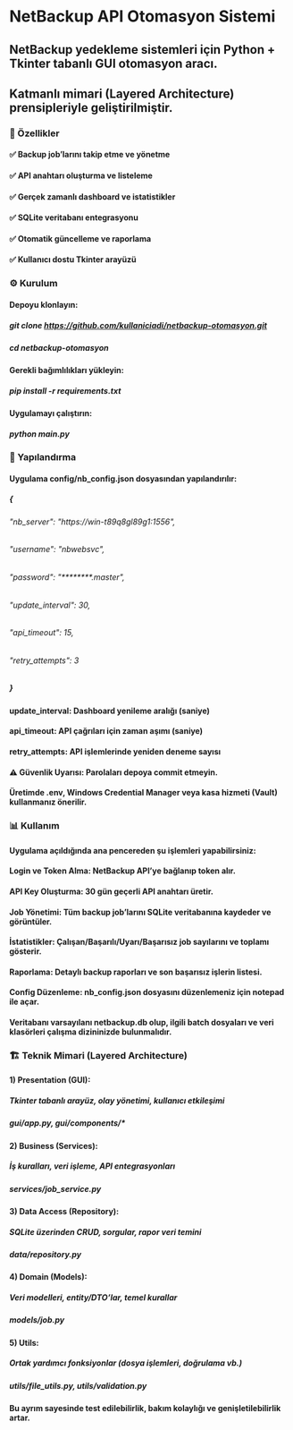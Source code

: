 # NetBackup API Otomasyon Sistemi

## NetBackup yedekleme sistemleri için Python + Tkinter tabanlı GUI otomasyon aracı.  
## Katmanlı mimari (Layered Architecture) prensipleriyle geliştirilmiştir.


### 🚀 Özellikler
#### ✅ Backup job’larını takip etme ve yönetme  
#### ✅ API anahtarı oluşturma ve listeleme  
#### ✅ Gerçek zamanlı dashboard ve istatistikler  
#### ✅ SQLite veritabanı entegrasyonu  
#### ✅ Otomatik güncelleme ve raporlama  
#### ✅ Kullanıcı dostu Tkinter arayüzü  

### ⚙️ Kurulum

#### Depoyu klonlayın:
##### git clone https://github.com/kullaniciadi/netbackup-otomasyon.git  
##### cd netbackup-otomasyon  

#### Gerekli bağımlılıkları yükleyin:
##### pip install -r requirements.txt  

#### Uygulamayı çalıştırın:
##### python main.py  

### 🔧 Yapılandırma
#### Uygulama config/nb_config.json dosyasından yapılandırılır:
##### {
######   "nb_server": "https://win-t89q8gl89g1:1556",
######   "username": "nbwebsvc",
######   "password": "********.master",
######   "update_interval": 30,
######   "api_timeout": 15,
######   "retry_attempts": 3
##### }

#### update_interval: Dashboard yenileme aralığı (saniye)  
#### api_timeout: API çağrıları için zaman aşımı (saniye)  
#### retry_attempts: API işlemlerinde yeniden deneme sayısı  

#### ⚠️ Güvenlik Uyarısı: Parolaları depoya commit etmeyin.  
#### Üretimde .env, Windows Credential Manager veya kasa hizmeti (Vault) kullanmanız önerilir.  

### 📊 Kullanım
#### Uygulama açıldığında ana pencereden şu işlemleri yapabilirsiniz:  

#### Login ve Token Alma: NetBackup API’ye bağlanıp token alır.  
#### API Key Oluşturma: 30 gün geçerli API anahtarı üretir.  
#### Job Yönetimi: Tüm backup job’larını SQLite veritabanına kaydeder ve görüntüler.  
#### İstatistikler: Çalışan/Başarılı/Uyarı/Başarısız job sayılarını ve toplamı gösterir.  
#### Raporlama: Detaylı backup raporları ve son başarısız işlerin listesi.  
#### Config Düzenleme: nb_config.json dosyasını düzenlemeniz için notepad ile açar.  

#### Veritabanı varsayılanı netbackup.db olup, ilgili batch dosyaları ve veri klasörleri çalışma dizininizde bulunmalıdır.  

### 🏗️ Teknik Mimari (Layered Architecture)

#### 1) Presentation (GUI):
##### Tkinter tabanlı arayüz, olay yönetimi, kullanıcı etkileşimi  
##### gui/app.py, gui/components/*  

#### 2) Business (Services):
##### İş kuralları, veri işleme, API entegrasyonları  
##### services/job_service.py  

#### 3) Data Access (Repository):
##### SQLite üzerinden CRUD, sorgular, rapor veri temini  
##### data/repository.py  

#### 4) Domain (Models):
##### Veri modelleri, entity/DTO’lar, temel kurallar  
##### models/job.py  

#### 5) Utils:
##### Ortak yardımcı fonksiyonlar (dosya işlemleri, doğrulama vb.)  
##### utils/file_utils.py, utils/validation.py  

#### Bu ayrım sayesinde test edilebilirlik, bakım kolaylığı ve genişletilebilirlik artar.




















